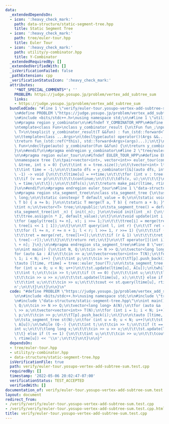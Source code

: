 ```yaml
---
data:
  _extendedDependsOn:
  - icon: ':heavy_check_mark:'
    path: data-structure/static-segment-tree.hpp
    title: Static Segment Tree
  - icon: ':heavy_check_mark:'
    path: tree/euler-tour.hpp
    title: Euler Tour
  - icon: ':heavy_check_mark:'
    path: utility/y-combinator.hpp
    title: Y-Combinator
  _extendedRequiredBy: []
  _extendedVerifiedWith: []
  _isVerificationFailed: false
  _pathExtension: cpp
  _verificationStatusIcon: ':heavy_check_mark:'
  attributes:
    '*NOT_SPECIAL_COMMENTS*': ''
    PROBLEM: https://judge.yosupo.jp/problem/vertex_add_subtree_sum
    links:
    - https://judge.yosupo.jp/problem/vertex_add_subtree_sum
  bundledCode: "#line 1 \"verify/euler-tour.yosupo-vertex-add-subtree-sum.test.cpp\"\
    \n#define PROBLEM \"https://judge.yosupo.jp/problem/vertex_add_subtree_sum\"\n\
    \n#include <bits/stdc++.h>\nusing namespace std;\n\n#line 1 \"utility/y-combinator.hpp\"\
    \n#pragma region y_combinator\n\n#ifndef Y_COMBINATOR_HPP\n#define Y_COMBINATOR_HPP\n\
    \ntemplate<class Fun>\nclass y_combinator_result {\n\tFun fun_;\npublic:\n\ttemplate<class\
    \ T>\n\texplicit y_combinator_result(T &&fun) : fun_(std::forward<T>(fun)) {}\n\
    \n\ttemplate<class ...Args>\n\tdecltype(auto) operator()(Args &&...args) {\n\t\
    \treturn fun_(std::ref(*this), std::forward<Args>(args)...);\n\t}\n};\n\ntemplate<class\
    \ Fun>\ndecltype(auto) y_combinator(Fun &&fun) {\n\treturn y_combinator_result<std::decay_t<Fun>>(std::forward<Fun>(fun));\n\
    }\n\n#endif\n\n#pragma endregion y_combinator\n#line 2 \"tree/euler-tour.hpp\"\
    \n\n#pragma region euler_tour\n\n#ifndef EULER_TOUR_HPP\n#define EULER_TOUR_HPP\n\
    \nnamespace tree {\n\tpair<vector<int>, vector<int>> euler_tour(const vector<vector<int>>\
    \ &tree, int s = 0) {\n\t\tint n = tree.size();\n\t\tvector<int> ltime(n), rtime(n);\n\
    \t\tint time = -1;\n\n\t\tauto dfs = y_combinator([&](auto dfs, int u, int p =\
    \ -1) -> void {\n\t\t\tltime[u] = ++time;\n\t\t\tfor (int v : tree[u]) {\n\t\t\
    \t\tif (v == p)\n\t\t\t\t\tcontinue;\n\t\t\t\tdfs(v, u);\n\t\t\t}\n\t\t\trtime[u]\
    \ = time;\n\t\t});\n\n\t\tdfs(s);\n\t\treturn make_pair(ltime, rtime);\n\t}\n\
    }\n\n#endif\n\n#pragma endregion euler_tour\n#line 1 \"data-structure/static-segment-tree.hpp\"\
    \n#pragma region sta_segment_tree\n\nclass sta_segment_tree {\n\tusing T = long\
    \ long;\n\n\tstatic constexpr T default_value = 0;\n\n\tstatic void apply(T &a,\
    \ T b) { a += b; }\n\n\tstatic T merge(T a, T b) { return a + b; }\n\nprotected:\n\
    \tint n;\n\tvector<T> tree;\n\npublic:\n\tsta_segment_tree() = default;\n\n\t\
    sta_segment_tree(int _n) { init(_n); }\n\n\tvoid init(int _n) {\n\t\tn = _n;\n\
    \t\ttree.assign(n * 2, default_value);\n\t}\n\n\tvoid update(int i, T v) {\n\t\
    \tfor (apply(tree[i += n], v); i >>= 1;)\n\t\t\ttree[i] = merge(tree[i << 1],\
    \ tree[i << 1 | 1]);\n\t}\n\n\tT query(int l, int r) {\n\t\tT ret = default_value;\n\
    \t\tfor (l += n, r += n + 1; l < r; l >>= 1, r >>= 1) {\n\t\t\tif (l & 1) \n\t\
    \t\t\tret = merge(ret, tree[l++]);\n\t\t\tif (r & 1) \n\t\t\t\tret = merge(ret,\
    \ tree[--r]);\n\t\t}\n\t\treturn ret;\n\t}\n\n\tT operator[](int i) { return tree[i\
    \ + n]; }\n};\n\n#pragma endregion sta_segment_tree\n#line 8 \"verify/euler-tour.yosupo-vertex-add-subtree-sum.test.cpp\"\
    \n\nint main() {\n\tint N, Q;\n\tcin >> N >> Q;\n\tvector<long long> A(N);\n\t\
    for (auto &a : A)\n\t\tcin >> a;\n\tvector<vector<int>> T(N);\n\tfor (int i =\
    \ 1; i < N; i++) {\n\t\tint p;\n\t\tcin >> p;\n\t\tT[p].push_back(i);\n\t}\n\n\
    \tauto [ltime, rtime] = tree::euler_tour(T);\n\n\tsta_segment_tree st(N);\n\t\
    for (int u = 0; u < N; u++)\n\t\tst.update(ltime[u], A[u]);\n\twhile (Q--) {\n\
    \t\tint t;\n\t\tcin >> t;\n\t\tif (t == 0) {\n\t\t\tint u;\n\t\t\tlong long x;\n\
    \t\t\tcin >> u >> x;\n\t\t\tst.update(ltime[u], x);\n\t\t} else if (t == 1) {\n\
    \t\t\tint u;\n\t\t\tcin >> u;\n\t\t\tcout << st.query(ltime[u], rtime[u]) << '\\\
    n';\n\t\t}\n\t}\n\n}\n"
  code: "#define PROBLEM \"https://judge.yosupo.jp/problem/vertex_add_subtree_sum\"\
    \n\n#include <bits/stdc++.h>\nusing namespace std;\n\n#include \"tree/euler-tour.hpp\"\
    \n#include \"data-structure/static-segment-tree.hpp\"\n\nint main() {\n\tint N,\
    \ Q;\n\tcin >> N >> Q;\n\tvector<long long> A(N);\n\tfor (auto &a : A)\n\t\tcin\
    \ >> a;\n\tvector<vector<int>> T(N);\n\tfor (int i = 1; i < N; i++) {\n\t\tint\
    \ p;\n\t\tcin >> p;\n\t\tT[p].push_back(i);\n\t}\n\n\tauto [ltime, rtime] = tree::euler_tour(T);\n\
    \n\tsta_segment_tree st(N);\n\tfor (int u = 0; u < N; u++)\n\t\tst.update(ltime[u],\
    \ A[u]);\n\twhile (Q--) {\n\t\tint t;\n\t\tcin >> t;\n\t\tif (t == 0) {\n\t\t\t\
    int u;\n\t\t\tlong long x;\n\t\t\tcin >> u >> x;\n\t\t\tst.update(ltime[u], x);\n\
    \t\t} else if (t == 1) {\n\t\t\tint u;\n\t\t\tcin >> u;\n\t\t\tcout << st.query(ltime[u],\
    \ rtime[u]) << '\\n';\n\t\t}\n\t}\n\n}"
  dependsOn:
  - tree/euler-tour.hpp
  - utility/y-combinator.hpp
  - data-structure/static-segment-tree.hpp
  isVerificationFile: true
  path: verify/euler-tour.yosupo-vertex-add-subtree-sum.test.cpp
  requiredBy: []
  timestamp: '2022-05-06 20:02:47-07:00'
  verificationStatus: TEST_ACCEPTED
  verifiedWith: []
documentation_of: verify/euler-tour.yosupo-vertex-add-subtree-sum.test.cpp
layout: document
redirect_from:
- /verify/verify/euler-tour.yosupo-vertex-add-subtree-sum.test.cpp
- /verify/verify/euler-tour.yosupo-vertex-add-subtree-sum.test.cpp.html
title: verify/euler-tour.yosupo-vertex-add-subtree-sum.test.cpp
---
```

